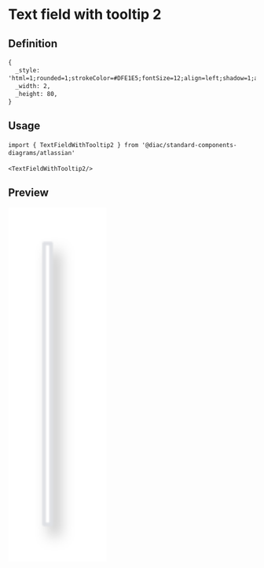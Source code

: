 # Text field with tooltip 2

## Definition

```
{
  _style: 'html=1;rounded=1;strokeColor=#DFE1E5;fontSize=12;align=left;shadow=1;arcSize=1;whiteSpace=wrap;verticalAlign=top;spacingLeft=15;spacingRight=15;spacingTop=10',
  _width: 2,
  _height: 80,
}
```

## Usage

```
import { TextFieldWithTooltip2 } from '@diac/standard-components-diagrams/atlassian'

<TextFieldWithTooltip2/>
```

## Preview

<img src="./text-field-with-tooltip-2.png" width="200"/>
